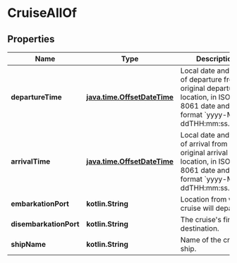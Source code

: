 
# CruiseAllOf

## Properties
Name | Type | Description | Notes
------------ | ------------- | ------------- | -------------
**departureTime** | [**java.time.OffsetDateTime**](java.time.OffsetDateTime.md) | Local date and time of departure from original departure location, in ISO-8061 date and time format &#x60;yyyy-MM-ddTHH:mm:ss.SSSZ&#x60;. | 
**arrivalTime** | [**java.time.OffsetDateTime**](java.time.OffsetDateTime.md) | Local date and time of arrival from original arrival location, in ISO-8061 date and time format &#x60;yyyy-MM-ddTHH:mm:ss.SSSZ&#x60;. | 
**embarkationPort** | **kotlin.String** | Location from where cruise will depart. | 
**disembarkationPort** | **kotlin.String** | The cruise&#39;s final destination. | 
**shipName** | **kotlin.String** | Name of the cruise ship. | 



